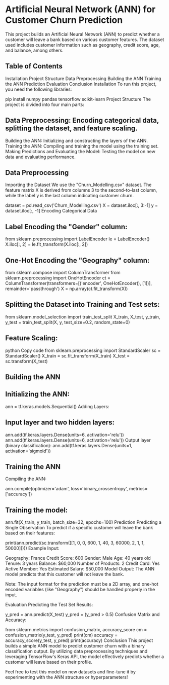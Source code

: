 # Artificial Neural Network (ANN) for Customer Churn Prediction
This project builds an Artificial Neural Network (ANN) to predict whether a customer will leave a bank based on various customer features. The dataset used includes customer information such as geography, credit score, age, and balance, among others.

## Table of Contents
Installation
Project Structure
Data Preprocessing
Building the ANN
Training the ANN
Prediction
Evaluation
Conclusion
Installation
To run this project, you need the following libraries:

pip install numpy pandas tensorflow scikit-learn
Project Structure
The project is divided into four main parts:

## Data Preprocessing: Encoding categorical data, splitting the dataset, and feature scaling.
Building the ANN: Initializing and constructing the layers of the ANN.
Training the ANN: Compiling and training the model using the training set.
Making Predictions and Evaluating the Model: Testing the model on new data and evaluating performance.
## Data Preprocessing
Importing the Dataset
We use the "Churn_Modelling.csv" dataset. The feature matrix X is derived from columns 3 to the second-to-last column, while the label y is the last column indicating customer churn.

dataset = pd.read_csv('Churn_Modelling.csv')
X = dataset.iloc[:, 3:-1]
y = dataset.iloc[:, -1]
Encoding Categorical Data

## Label Encoding the "Gender" column:
from sklearn.preprocessing import LabelEncoder
le = LabelEncoder()
X.iloc[:, 2] = le.fit_transform(X.iloc[:, 2])
## One-Hot Encoding the "Geography" column:
from sklearn.compose import ColumnTransformer
from sklearn.preprocessing import OneHotEncoder
ct = ColumnTransformer(transformers=[('encoder', OneHotEncoder(), [1])], remainder='passthrough')
X = np.array(ct.fit_transform(X))
## Splitting the Dataset into Training and Test sets:

from sklearn.model_selection import train_test_split
X_train, X_test, y_train, y_test = train_test_split(X, y, test_size=0.2, random_state=0)

## Feature Scaling:

python
Copy code
from sklearn.preprocessing import StandardScaler
sc = StandardScaler()
X_train = sc.fit_transform(X_train)
X_test = sc.transform(X_test)
## Building the ANN
## Initializing the ANN:

ann = tf.keras.models.Sequential()
Adding Layers:

## Input layer and two hidden layers:
ann.add(tf.keras.layers.Dense(units=6, activation='relu'))
ann.add(tf.keras.layers.Dense(units=6, activation='relu'))
Output layer (binary classification):
ann.add(tf.keras.layers.Dense(units=1, activation='sigmoid'))
## Training the ANN
Compiling the ANN:

ann.compile(optimizer='adam', loss='binary_crossentropy', metrics=['accuracy'])
## Training the model:


ann.fit(X_train, y_train, batch_size=32, epochs=100)
Prediction
Predicting a Single Observation
To predict if a specific customer will leave the bank based on their features:

print(ann.predict(sc.transform([[1, 0, 0, 600, 1, 40, 3, 60000, 2, 1, 1, 50000]])))
Example Input:

Geography: France
Credit Score: 600
Gender: Male
Age: 40 years old
Tenure: 3 years
Balance: $60,000
Number of Products: 2
Credit Card: Yes
Active Member: Yes
Estimated Salary: $50,000
Model Output: The ANN model predicts that this customer will not leave the bank.

Note: The input format for the prediction must be a 2D array, and one-hot encoded variables (like "Geography") should be handled properly in the input.

Evaluation
Predicting the Test Set Results:


y_pred = ann.predict(X_test)
y_pred = (y_pred > 0.5)
Confusion Matrix and Accuracy:


from sklearn.metrics import confusion_matrix, accuracy_score
cm = confusion_matrix(y_test, y_pred)
print(cm)
accuracy = accuracy_score(y_test, y_pred)
print(accuracy)
Conclusion
This project builds a simple ANN model to predict customer churn with a binary classification output. By utilizing data preprocessing techniques and leveraging TensorFlow's Keras API, the model effectively predicts whether a customer will leave based on their profile.

Feel free to test this model on new datasets and fine-tune it by experimenting with the ANN structure or hyperparameters!
